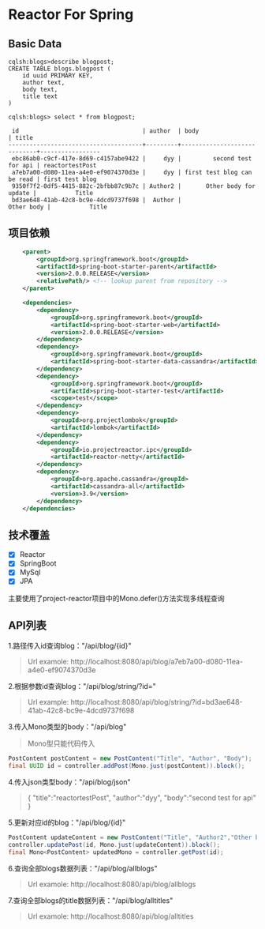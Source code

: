 # Reactor For Spring 

## Basic Data

```sqlite
cqlsh:blogs>describe blogpost;
CREATE TABLE blogs.blogpost (
    id uuid PRIMARY KEY,
    author text,
    body text,
    title text
)

cqlsh:blogs> select * from blogpost;

 id                                   | author  | body                        | title
--------------------------------------+---------+-----------------------------+-----------------
 ebc86ab0-c9cf-417e-8d69-c4157abe9422 |     dyy |         second test for api | reactortestPost
 a7eb7a00-d080-11ea-a4e0-ef9074370d3e |     dyy | first test blog can be read | first test blog
 9350f7f2-0df5-4415-882c-2bfbb87c9b7c | Author2 |       Other body for update |           Title
 bd3ae648-41ab-42c8-bc9e-4dcd9737f698 |  Author |                  Other body |           Title
```

## 项目依赖
```xml
	<parent>
		<groupId>org.springframework.boot</groupId>
		<artifactId>spring-boot-starter-parent</artifactId>
		<version>2.0.0.RELEASE</version>
		<relativePath/> <!-- lookup parent from repository -->
	</parent>

	<dependencies>
		<dependency>
			<groupId>org.springframework.boot</groupId>
			<artifactId>spring-boot-starter-web</artifactId>
			<version>2.0.0.RELEASE</version>
		</dependency>
		<dependency>
			<groupId>org.springframework.boot</groupId>
			<artifactId>spring-boot-starter-data-cassandra</artifactId>
		</dependency>
		<dependency>
			<groupId>org.springframework.boot</groupId>
			<artifactId>spring-boot-starter-test</artifactId>
			<scope>test</scope>
		</dependency>
		<dependency>
			<groupId>org.projectlombok</groupId>
			<artifactId>lombok</artifactId>
		</dependency>
		<dependency>
			<groupId>io.projectreactor.ipc</groupId>
			<artifactId>reactor-netty</artifactId>
		</dependency>
		<dependency>
			<groupId>org.apache.cassandra</groupId>
			<artifactId>cassandra-all</artifactId>
			<version>3.9</version>
		</dependency>
	</dependencies>
```

## 技术覆盖
- [x] Reactor
- [x] SpringBoot
- [x] MySql
- [x] JPA

主要使用了project-reactor项目中的Mono.defer()方法实现多线程查询

## API列表
1.路径传入id查询blog："/api/blog/{id}"
> Url examole: http://localhost:8080/api/blog/a7eb7a00-d080-11ea-a4e0-ef9074370d3e

2.根据参数id查询blog："/api/blog/string/?id="
> Url example: http://localhost:8080/api/blog/string/?id=bd3ae648-41ab-42c8-bc9e-4dcd9737f698
    
3.传入Mono类型的body："/api/blog"
> Mono型只能代码传入
```java
PostContent postContent = new PostContent("Title", "Author", "Body");
final UUID id = controller.addPost(Mono.just(postContent)).block();
```

4.传入json类型body："/api/blog/json"
> {
      "title":"reactortestPost",
      "author":"dyy",
      "body":"second test for api"
  }

5.更新对应id的blog："/api/blog/{id}"
```java
PostContent updateContent = new PostContent("Title", "Author2","Other body for update");
controller.updatePost(id, Mono.just(updateContent)).block();
final Mono<PostContent> updatedMono = controller.getPost(id);
```

6.查询全部blogs数据列表："/api/blog/allblogs"
> Url examole: http://localhost:8080/api/blog/allblogs


7.查询全部blogs的title数据列表："/api/blog/alltitles"
> Url examole: http://localhost:8080/api/blog/alltitles


[reactor]: https://projectreactor.io/
